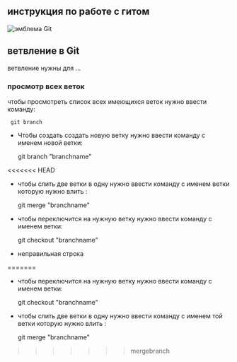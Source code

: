 ## инструкция по работе с гитом

![эмблема Git](besya.jpg)

## ветвление в Git 

ветвление нужны для ...

### просмотр всех веток

чтобы просмотреть список всех имеющихся веток нужно ввести команду:

     git branch

* Чтобы создать создать новую ветку нужно ввести команду с именем новой ветки:

    git branch "branchname"
    
<<<<<<< HEAD
* чтобы слить две ветки в одну нужно ввести команду с именем ветки которую нужно влить :

    git merge "branchname"

* чтобы переключится на нужную ветку нужно ввести команду с именем ветки:

    git checkout "branchname"

* неправильная строка
 
=======
* чтобы переключится на нужную ветку нужно ввести команду с именем ветки:

    git checkout "branchname"
   
* чтобы слить две ветки в одну нужно ввести команду с именем той ветки которую нужно влить :

    git merge "branchname"
>>>>>>> mergebranch
